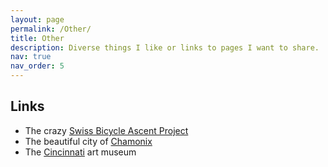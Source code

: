 ```yaml
---
layout: page
permalink: /Other/
title: Other
description: Diverse things I like or links to pages I want to share. 
nav: true
nav_order: 5
---
```


## Links

- The crazy [Swiss Bicycle Ascent Project](https://kbarbey.github.io/swiss-bicycle-ascents/)
- The beautiful city of [Chamonix](https://en.chamonix.com)
- The [Cincinnati](https://www.cincinnatiartmuseum.org) art museum

